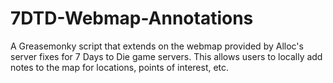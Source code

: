 # 7DTD-Webmap-Annotations
A Greasemonky script that extends on the webmap provided by Alloc's server fixes for 7 Days to Die game servers. This allows users to locally add notes to the map for locations, points of interest, etc.
